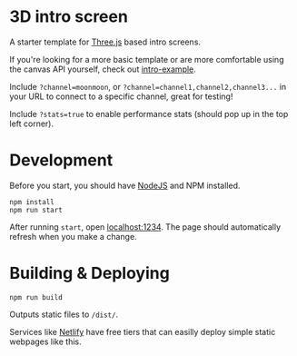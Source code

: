 # 3D intro screen
A starter template for [Three.js](https://threejs.org/) based intro screens.

If you're looking for a more basic template or are more comfortable using the canvas API yourself, check out [intro-example](https://github.com/moonscreens/intro-example).

Include `?channel=moonmoon`, or `?channel=channel1,channel2,channel3...` in your URL to connect to a specific channel, great for testing!

Include `?stats=true` to enable performance stats (should pop up in the top left corner).

# Development
Before you start, you should have [NodeJS](https://nodejs.org/en/) and NPM installed.
```
npm install
npm run start
```

After running `start`, open [localhost:1234](http://localhost:1234/). The page should automatically refresh when you make a change.

# Building & Deploying
```
npm run build
```
Outputs static files to `/dist/`.

Services like [Netlify](https://www.netlify.com/) have free tiers that can easilly deploy simple static webpages like this.